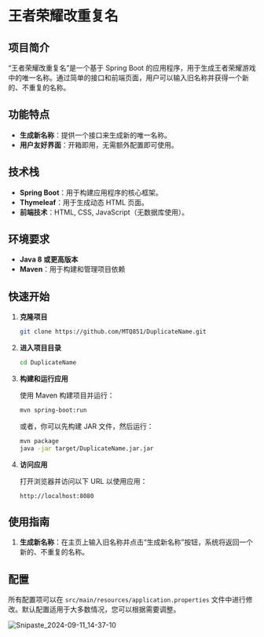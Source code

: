 # 王者荣耀改重复名

## 项目简介

“王者荣耀改重复名”是一个基于 Spring Boot 的应用程序，用于生成王者荣耀游戏中的唯一名称。通过简单的接口和前端页面，用户可以输入旧名称并获得一个新的、不重复的名称。

## 功能特点

- **生成新名称**：提供一个接口来生成新的唯一名称。
- **用户友好界面**：开箱即用，无需额外配置即可使用。

## 技术栈

- **Spring Boot**：用于构建应用程序的核心框架。
- **Thymeleaf**：用于生成动态 HTML 页面。
- **前端技术**：HTML, CSS, JavaScript（无数据库使用）。

## 环境要求

- **Java 8 或更高版本**
- **Maven**：用于构建和管理项目依赖

## 快速开始

1. **克隆项目**

   ```bash
   git clone https://github.com/MTQ851/DuplicateName.git
   ```

2. **进入项目目录**

   ```bash
   cd DuplicateName
   ```

3. **构建和运行应用**

   使用 Maven 构建项目并运行：

   ```bash
   mvn spring-boot:run
   ```

   或者，你可以先构建 JAR 文件，然后运行：

   ```bash
   mvn package
   java -jar target/DuplicateName.jar.jar
   ```

4. **访问应用**

   打开浏览器并访问以下 URL 以使用应用：

   ```
   http://localhost:8080
   ```

## 使用指南

1. **生成新名称**：在主页上输入旧名称并点击“生成新名称”按钮，系统将返回一个新的、不重复的名称。

## 配置

所有配置项可以在 `src/main/resources/application.properties` 文件中进行修改。默认配置适用于大多数情况，您可以根据需要调整。

![Snipaste_2024-09-11_14-37-10](https://github.com/user-attachments/assets/da623e4b-7168-437f-adaa-08deb09cf811)

